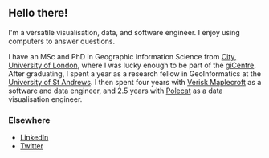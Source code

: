 ## Hello there!

I'm a versatile visualisation, data, and software engineer.
I enjoy using computers to answer questions.

I have an MSc and PhD in Geographic Information Science from [City, University of London][],
where I was lucky enough to be part of the [giCentre][].
After graduating, I spent a year as a research fellow in GeoInformatics at the [University of St Andrews][].
I then spent four years with [Verisk Maplecroft][] as a software and data engineer,
and 2.5 years with [Polecat][] as a data visualisation engineer.

### Elsewhere

* [LinkedIn](https://www.linkedin.com/in/iaindillingham)
* [Twitter](https://twitter.com/iaindillingham)

[City, University of London]: https://www.city.ac.uk/
[giCentre]: https://www.gicentre.net/
[Polecat]: https://www.polecat.com/
[University of St Andrews]: https://www.st-andrews.ac.uk/
[Verisk Maplecroft]: https://www.maplecroft.com/
